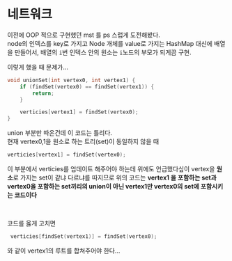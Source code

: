 # 네트워크

이전에 OOP 적으로 구현했던 mst 를 ps 스럽게 도전해봤다.  
node의 인덱스를 key로 가지고 Node 개체를 value로 가지는 HashMap 대신에 배열을 만들어서, 배열의 `i`번 인덱스 안의 원소는 `i`노드의 부모가 되게끔 구현.

이렇게 했을 때 문제가...

```cpp
void unionSet(int vertex0, int vertex1) {
    if (findSet(vertex0) == findSet(vertex1)) {
        return;
    }

    verticies[vertex1] = findSet(vertex0);
}
```

union 부분만 따온건데 이 코드는 틀리다.  
현재 vertex0,1을 원소로 하는 트리(set)이 동일하지 않을 때

```cpp
verticies[vertex1] = findSet(vertex0);
```

이 부분에서 verticies를 업데이트 해주어야 하는데 위에도 언급했다싶이 vertex을 **원소**로 가지는 set이 같냐 다르냐를 따지므로 위의 코드는 **vertex1 을 포함하는 set과 vertex0을 포함하는 set끼리의 union이 아닌 vertex1만 vertex0의 set에 포함시키는 코드이다**

</br>

코드를 옳게 고치면

```cpp
 verticies[findSet(vertex1)] = findSet(vertex0);
```

와 같이 vertex1의 루트를 합쳐주어야 한다...
